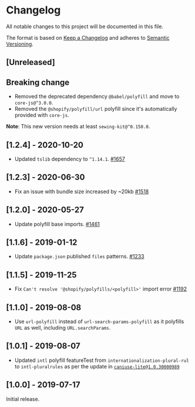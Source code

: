 # Changelog

All notable changes to this project will be documented in this file.

The format is based on [Keep a Changelog](http://keepachangelog.com/en/1.0.0/)
and adheres to [Semantic Versioning](http://semver.org/spec/v2.0.0.html).

## [Unreleased]

## Breaking change

- Removed the deprecated dependency `@babel/polyfill` and move to `core-js@^3.0.0`.
- Removed the `@shopify/polyfill/url` polyfill since it's automatically provided with `core-js`.

**Note**: This new version needs at least `sewing-kit@^0.150.0`.

## [1.2.4] - 2020-10-20

- Updated `tslib` dependency to `^1.14.1`. [#1657](https://github.com/Shopify/quilt/pull/1657)

## [1.2.3] - 2020-06-30

- Fix an issue with bundle size increased by ~20kb [#1518](https://github.com/Shopify/quilt/pull/1518)

## [1.2.0] - 2020-05-27

- Update polyfill base imports. [#1461](https://github.com/Shopify/quilt/pull/1461)

## [1.1.6] - 2019-01-12

- Update `package.json` published `files` patterns. [#1233](https://github.com/Shopify/quilt/pull/1233)

## [1.1.5] - 2019-11-25

- Fix `Can't resolve '@shopify/polyfills/<polyfill>'` import error [#1192](https://github.com/Shopify/quilt/pull/1192)

## [1.1.0] - 2019-08-08

- Use `url-polyfill` instead of `url-search-params-polyfill` as it polyfills `URL` as well, including `URL.searchParams`.

## [1.0.1] - 2019-08-07

- Updated `intl` polyfill featureTest from `internationalization-plural-rul` to `intl-pluralrules` as per the update in [`caniuse-lite@1.0.30000989`](https://github.com/ben-eb/caniuse-lite/commit/6966b0553f4584435a4c95a76794a93750a9004d#diff-5264ce81b24e867ed52dcca8f6a162fbR1)

## [1.0.0] - 2019-07-17

Initial release.
